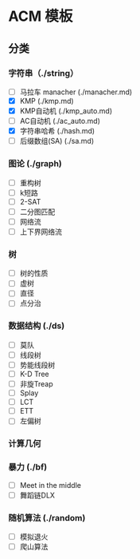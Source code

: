 # ACM 模板
## 分类
### 字符串（./string）
- [ ] 马拉车 manacher (./manacher.md)
- [x] KMP (./kmp.md)
- [x] KMP自动机 (./kmp_auto.md)
- [ ] AC自动机 (./ac_auto.md)
- [x] 字符串哈希 (./hash.md)
- [ ] 后缀数组(SA) (./sa.md)

### 图论 (./graph)
- [ ] 重构树
- [ ] k短路
- [ ] 2-SAT
- [ ] 二分图匹配
- [ ] 网络流
- [ ] 上下界网络流

### 树
- [ ] 树的性质
- [ ] 虚树
- [ ] 直径
- [ ] 点分治

### 数据结构 (./ds)
- [ ] 莫队
- [ ] 线段树
- [ ] 势能线段树
- [ ] K-D Tree
- [ ] 非旋Treap
- [ ] Splay
- [ ] LCT
- [ ] ETT
- [ ] 左偏树

### 计算几何

### 暴力 (./bf)
- [ ] Meet in the middle
- [ ] 舞蹈链DLX

### 随机算法 (./random)
- [ ] 模拟退火
- [ ] 爬山算法